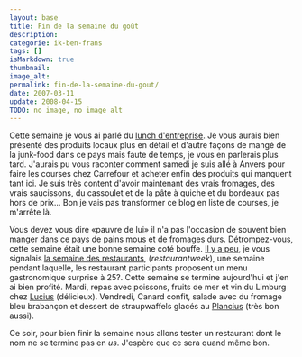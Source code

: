 ```yaml
---
layout: base
title: Fin de la semaine du goût
description: 
categorie: ik-ben-frans
tags: []
isMarkdown: true
thumbnail: 
image_alt: 
permalink: fin-de-la-semaine-du-gout/
date: 2007-03-11
update: 2008-04-15
TODO: no image, no image alt
---
```



Cette semaine je vous ai parlé du [lunch d'entreprise](/le-lunch-du-midi). Je vous aurais bien présenté des produits locaux plus en détail et d'autre façons de mangé de la junk-food dans ce pays mais faute de temps, je vous en parlerais plus tard. J'aurais pu vous raconter comment samedi je suis allé à Anvers pour faire les courses chez Carrefour et acheter enfin des produits qui manquent tant ici. Je suis très content d'avoir maintenant des vrais fromages, des vrais saucissons, du cassoulet et de la pâte à quiche et du bordeaux pas hors de prix... Bon je vais pas transformer ce blog en liste de courses, je m'arrête là.

<!--excerpt-->

Vous devez vous dire «pauvre de lui» il n'a pas l'occasion de souvent bien manger dans ce pays de pains mous et de fromages durs. Détrompez-vous, cette semaine était une bonne semaine coté bouffe. [Il y a peu](/week-end-entre-amis), je vous signalais [la semaine des restaurants](http://www.diningcity.com/amsterdam/index_nl.jsp?restaurantWeek=true), (*restaurantweek*), une semaine pendant laquelle, les restaurant participants proposent un menu gastronomique surprise à 25?. Cette semaine se termine aujourd'hui et j'en ai bien profité. Mardi, repas avec poissons, fruits de mer et vin du Limburg chez [Lucius](http://www.diningcity.com/amsterdam/lucius/) (délicieux). Vendredi, Canard confit, salade avec du fromage bleu brabançon et dessert de straupwaffels glacés au [Plancius](http://www.diningcity.com/amsterdam/plancius/) (très bon aussi).

Ce soir, pour bien finir la semaine nous allons tester un restaurant dont le nom ne se termine pas en *us*. J'espère que ce sera quand même bon.
